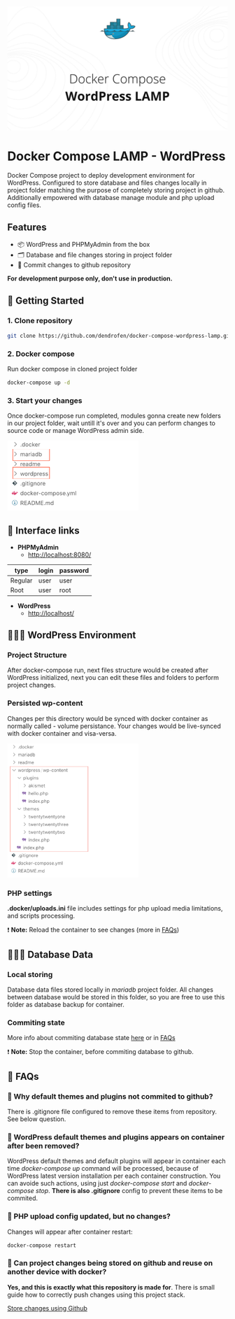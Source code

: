 ![preview.jpg](readme/preview.jpg)

# Docker Compose LAMP - WordPress

Docker Compose project to deploy development environment for WordPress. Configured to store database and files changes locally in project folder matching the purpose of completely storing project in github. Additionally empowered with database manage module and php upload config files.

## Features
- 📦 WordPress and PHPMyAdmin from the box
- 🗂️ Database and file changes storing in project folder 
- 🚀 Commit changes to github repository

**For development purpose only, don't use in production.**


## 🚀 Getting Started

### 1. Clone repository

```bash
git clone https://github.com/dendrofen/docker-compose-wordpress-lamp.git
```

### 2. Docker compose

Run docker compose in cloned project folder

```bash
docker-compose up -d
```

### 3. Start your changes

Once docker-compose run completed, modules gonna create new folders in our project folder, wait untill it's over and you can perform changes to source code or manage WordPress admin side.

<img src="readme/install-folders-generated.png" alt="install-folders-generated.png" width="300">


## 🔗 Interface links

- __PHPMyAdmin__
  - [http://localhost:8080/](http://localhost:8080/)

| type  | login  | password |
| ------------- | ------------- | ------------- |
| Regular  | user  | user  |
| Root  | user  | root  |

- **WordPress**
    - [http://localhost/](http://localhost/)


## 🧑🏻‍💻 WordPress Environment

### Project Structure
After docker-compose run, next files structure would be created after WordPress initialized, next you can edit these files and folders to perform project changes.

### Persisted wp-content
Changes per this directory would be synced with docker container as normally called - volume persistance. Your changes would be live-synced with docker container and visa-versa.

<img src="readme/wordpress-files.png" alt="wordpress-files.png" width="300">

### PHP settings

**.docker/uploads.ini** file includes settings for php upload media limitations, and scripts processing.

❗️ **Note:** Reload the container to see changes (more in [FAQs](#🛟-faqs))

## 🧑🏻‍💻 Database Data

### Local storing

Database data files stored locally in *mariadb* project folder. 
All changes between database would be stored in this folder, so you are free to use this folder as database backup for container.

### Commiting state

More info about commiting database state [here](readme/github-store-changes.md) or in [FAQs](#🛟-faqs)

❗️ **Note:** Stop the container, before commiting database to github.


## 🛟 FAQs

### 🔷 Why default themes and plugins not commited to github?

There is .gitignore file configured to remove these items from repository. See below question.

### 🔷 WordPress default themes and plugins appears on container after been removed?

WordPress default themes and default plugins will appear in container each time *docker-compose up* command will be processed, because of WordPress latest version installation per each container construction. You can avoide such actions, using just *docker-compose start* and *docker-compose stop*. **There is also .gitignore** config to prevent these items to be commited.

### 🔷 PHP upload config updated, but no changes?

Changes will appear after container restart:
```bash
docker-compose restart
```

### 🔷 Can project changes being stored on github and reuse on another device with docker?

**Yes, and this is exactly what this repository is made for**. There is small guide how to correctly push changes using this project stack.

[Store changes using Github](readme/github-store-changes.md)
